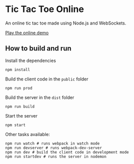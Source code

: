 # Tic Tac Toe Online

An online tic tac toe made using Node.js and WebSockets.

[Play the online demo](https://aqueous-sierra-91697.herokuapp.com/)

## How to build and run

Install the dependencies
```
npm install
```

Build the client code in the `public` folder
```
npm run prod
```

Build the server in the `dist` folder
```
npm run build
```

Start the server
```
npm start
```

Other tasks available:
```
npm run watch # runs webpack in watch mode
npm run devserver # runs webpack-dev-server
npm run dev # build the client code in development mode
npm run startdev # runs the server in nodemon
```